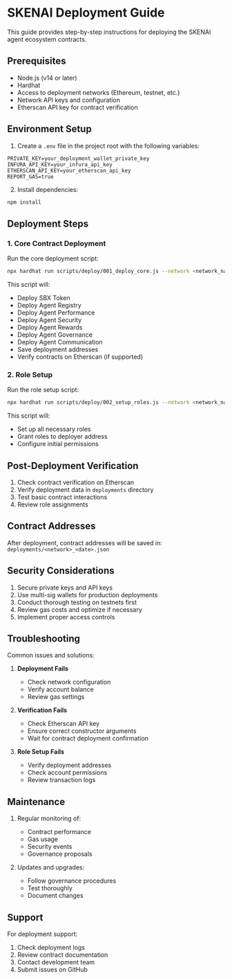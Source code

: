 # SKENAI Deployment Guide

This guide provides step-by-step instructions for deploying the SKENAI agent ecosystem contracts.

## Prerequisites

- Node.js (v14 or later)
- Hardhat
- Access to deployment networks (Ethereum, testnet, etc.)
- Network API keys and configuration
- Etherscan API key for contract verification

## Environment Setup

1. Create a `.env` file in the project root with the following variables:

```env
PRIVATE_KEY=your_deployment_wallet_private_key
INFURA_API_KEY=your_infura_api_key
ETHERSCAN_API_KEY=your_etherscan_api_key
REPORT_GAS=true
```

2. Install dependencies:

```bash
npm install
```

## Deployment Steps

### 1. Core Contract Deployment

Run the core deployment script:

```bash
npx hardhat run scripts/deploy/001_deploy_core.js --network <network_name>
```

This script will:
- Deploy SBX Token
- Deploy Agent Registry
- Deploy Agent Performance
- Deploy Agent Security
- Deploy Agent Rewards
- Deploy Agent Governance
- Deploy Agent Communication
- Save deployment addresses
- Verify contracts on Etherscan (if supported)

### 2. Role Setup

Run the role setup script:

```bash
npx hardhat run scripts/deploy/002_setup_roles.js --network <network_name>
```

This script will:
- Set up all necessary roles
- Grant roles to deployer address
- Configure initial permissions

## Post-Deployment Verification

1. Check contract verification on Etherscan
2. Verify deployment data in `deployments` directory
3. Test basic contract interactions
4. Review role assignments

## Contract Addresses

After deployment, contract addresses will be saved in:
`deployments/<network>_<date>.json`

## Security Considerations

1. Secure private keys and API keys
2. Use multi-sig wallets for production deployments
3. Conduct thorough testing on testnets first
4. Review gas costs and optimize if necessary
5. Implement proper access controls

## Troubleshooting

Common issues and solutions:

1. **Deployment Fails**
   - Check network configuration
   - Verify account balance
   - Review gas settings

2. **Verification Fails**
   - Check Etherscan API key
   - Ensure correct constructor arguments
   - Wait for contract deployment confirmation

3. **Role Setup Fails**
   - Verify deployment addresses
   - Check account permissions
   - Review transaction logs

## Maintenance

1. Regular monitoring of:
   - Contract performance
   - Gas usage
   - Security events
   - Governance proposals

2. Updates and upgrades:
   - Follow governance procedures
   - Test thoroughly
   - Document changes

## Support

For deployment support:
1. Check deployment logs
2. Review contract documentation
3. Contact development team
4. Submit issues on GitHub
